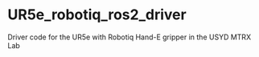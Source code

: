 # UR5e_robotiq_ros2_driver
Driver code for the UR5e with Robotiq Hand-E gripper in the USYD MTRX Lab
